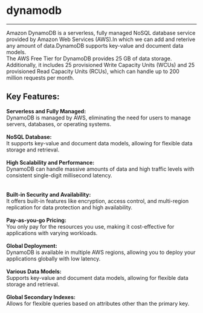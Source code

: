 # dynamodb
------------------------------------------------------------------------
Amazon DynamoDB is a serverless, fully managed NoSQL database service provided by Amazon Web Services (AWS).In which we can add and reterive any amount of data.DynamoDB supports key-value and document data models.<br>
The AWS Free Tier for DynamoDB provides 25 GB of data storage. Additionally, it includes 25 provisioned Write Capacity Units (WCUs) and 25 provisioned Read Capacity Units (RCUs), which can handle up to 200 million requests per month.

Key Features: <br/>
--------------------------------------------------------------------------------------------------------------
**Serverless and Fully Managed:** <br/>
DynamoDB is managed by AWS, eliminating the need for users to manage servers, databases, or operating systems.<br/> 
<br/>
**NoSQL Database:** <br/>
It supports key-value and document data models, allowing for flexible data storage and retrieval. <br/> 
<br/>
**High Scalability and Performance:** <br/>
DynamoDB can handle massive amounts of data and high traffic levels with consistent single-digit millisecond latency.<br/>  
<br/>
**Built-in Security and Availability:** <br/> 
It offers built-in features like encryption, access control, and multi-region replication for data protection and high availability.<br/>  
**Pay-as-you-go Pricing:** <br/>
You only pay for the resources you use, making it cost-effective for applications with varying workloads.<br/>  
**Global Deployment:** <br/>
DynamoDB is available in multiple AWS regions, allowing you to deploy your applications globally with low latency.<br/>  
**Various Data Models:** <br/> 
Supports key-value and document data models, allowing for flexible data storage and retrieval.<br/>  
**Global Secondary Indexes:**  
Allows for flexible queries based on attributes other than the primary key.<br/>  

